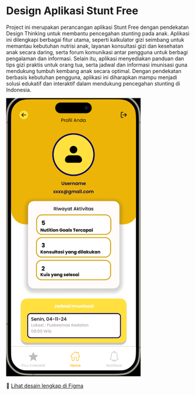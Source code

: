 # Design Aplikasi Stunt Free

Project ini merupakan perancangan aplikasi Stunt Free dengan pendekatan Design Thinking untuk membantu pencegahan stunting pada anak.
Aplikasi ini dilengkapi berbagai fitur utama, seperti kalkulator gizi seimbang untuk memantau kebutuhan nutrisi anak, layanan konsultasi gizi dan kesehatan anak secara daring, serta forum komunikasi antar pengguna untuk berbagi pengalaman dan informasi.
Selain itu, aplikasi menyediakan panduan dan tips gizi praktis untuk orang tua, serta jadwal dan informasi imunisasi guna mendukung tumbuh kembang anak secara optimal.
Dengan pendekatan berbasis kebutuhan pengguna, aplikasi ini diharapkan mampu menjadi solusi edukatif dan interaktif dalam mendukung pencegahan stunting di Indonesia.

![preview desain](https://github.com/cindynadilaptr/Design-Aplikasi-Stunt-Free/blob/main/Screenshot%202025-04-26%20204047.png?raw=true)

🔗 [Lihat desain lengkap di Figma](https://www.figma.com/design/Jzq7n811HYo3QrarqJtdad/Stunt-Free?node-id=156-181&t=dRJJdLEe7SzXmXvq-1)
